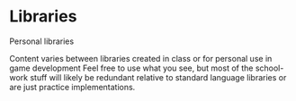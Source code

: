 # Libraries
 Personal libraries

Content varies between libraries created in class or for personal use in game development
Feel free to use what you see, but most of the school-work stuff will likely be
redundant relative to standard language libraries or are just practice implementations.